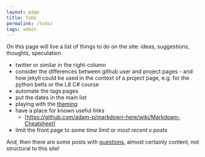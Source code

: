 ```yaml
---
layout: page
title: ToDo
permalink: /todo/
tags: admin 
---
```


On this page will live a list of things to do on the site: ideas, suggestions, thoughts, speculation 


- twitter or similar in the right-column 
- consider the differences between github user and project pages - and how jekyll could be used in the context of a project page, e.g. for the python belts or the L8 C# course 
- automate the tags pages 
- put the dates in the main list 
- playing with the [theming](https://www.smashingmagazine.com/2014/08/build-blog-jekyll-github-pages/)
- have a place for known useful links
  - [https://github.com/adam-p/markdown-here/wiki/Markdown-Cheatsheet]
- limit the front page to *some time limit* or *most recent x posts*

  

And, then there are some posts with [questions](/tags/question), almost certainly content, not structural to this site! 

